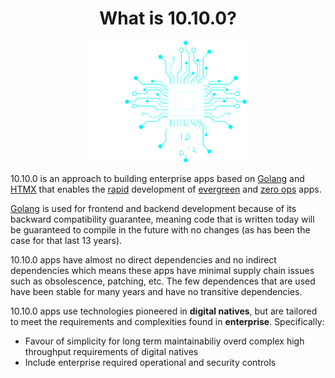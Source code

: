 <div style="text-align: center">
    <h1>What is 10.10.0?</h1>
    <img src="./img/10100-dark.svg" alt="10100 logo" width="50%"/>
</div>

10.10.0 is an approach to building enterprise apps based on [Golang](https://go.dev) and [HTMX](https://htmx.org) that enables the [rapid](what/develop.md) development of [evergreen](what/evergreen.md) and [zero ops](what/zero.md) apps.

[Golang](https://go.dev) is used for frontend and backend development because of its backward compatibility guarantee, meaning code that is written today will be guaranteed to compile in the future with no changes (as has been the case for that last 13 years).

10.10.0 apps have almost no direct dependencies and no indirect dependencies which means these apps have minimal supply chain issues such as obsolescence, patching, etc. The few dependences that are used have been stable for many years and have no transitive dependencies.

10.10.0 apps use technologies pioneered in **digital natives**, but are tailored to meet the requirements and complexities found in **enterprise**. Specifically:

- Favour of simplicity for long term maintainabiliy overd complex high throughput requirements of digital natives
- Include enterprise required operational and security controls
